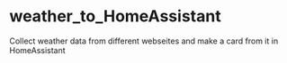 # weather_to_HomeAssistant
Collect weather data from different webseites and make a card from it in HomeAssistant
